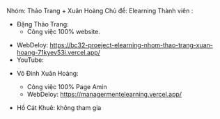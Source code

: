 Nhóm: Thảo Trang + Xuân Hoàng
Chủ đề: Elearning
Thành viên :

- Đặng Thảo Trang:
  - Công việc 100% website.

* WebDeloy: https://bc32-proeject-elearning-nhom-thao-trang-xuan-hoang-71kyev53i.vercel.app/
* YouTube:

- Võ Đinh Xuân Hoàng:

  - Công việc 100% Page Amin
  - WebDeloy: https://managermentelearning.vercel.app/

- Hồ Cát Khuê: không tham gia
